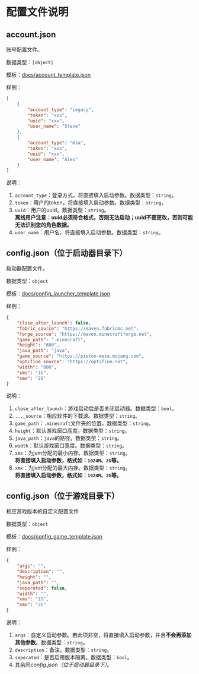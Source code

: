 # 配置文件说明

## account.json
账号配置文件。

数据类型：`[object]`

模板：[docs/account_template.json](account_template.json)

样例：
```json
[
    {
        "account_type": "Legacy",
        "token": "xxx",
        "uuid": "xxx",
        "user_name": "Steve"
    }, 
    {
        "account_type": "msa",
        "token": "xxx",
        "uuid": "xxx",
        "user_name": "Alex"
    }
]
```
说明：
1. `account_type`：登录方式，将直接填入启动参数。数据类型：`string`。
2. `token`：用户的token，将直接填入启动参数。数据类型：`string`。
3. `uuid`：用户的uuid。数据类型：`string`。  
**离线用户注意：uuid必须符合格式，否则无法启动；uuid不要更改，否则可能无法识别您的角色数据。**
4. `user_name`：用户名，将直接填入启动参数。数据类型：`string`。

## config.json（位于启动器目录下）
启动器配置文件。

数据类型：`object`

模板：[docs/config_launcher_template.json](config_launcher_template.json)

样例：
```json
{
    "close_after_launch": false,
    "fabric_source": "https://maven.fabricmc.net",
    "forge_source": "https://maven.minecraftforge.net",
    "game_path": ".minecraft",
    "height": "600",
    "java_path": "java",
    "game_source": "https://piston-meta.mojang.com",
    "optifine_source": "https://optifine.net",
    "width": "800",
    "xms": "1G", 
    "xmx": "2G"
}
```

说明：
1. `close_after_launch`：游戏启动后是否关闭启动器。数据类型：`bool`。
2. `..._source`：相应软件的下载源。数据类型：`string`。
3. `game_path`：`.minecraft`文件夹的位置。数据类型：`string`。
4. `height`：默认游戏窗口高度。数据类型：`string`。
5. `java_path`：`java`的路径。数据类型：`string`。
6. `width`：默认游戏窗口宽度。数据类型：`string`。
7. `xms`：为jvm分配的最小内存。数据类型：`string`。  
**将直接填入启动参数，格式如：`1024M`、`2G`等。**
8. `xmx`：为jvm分配的最大内存。数据类型：`string`。  
**将直接填入启动参数，格式如：`1024M`、`2G`等。**

## config.json（位于游戏目录下）
相应游戏版本的自定义配置文件

数据类型：`object`

模板：[docs/config_game_template.json](config_game_template.json)

样例：
```json
{
    "args": "",
    "description": "",
    "height": "",
    "java_path": "",
    "seperated": false,
    "width": "",
    "xms": "1G",
    "xmx": "2G"
}
```
说明：
1. `args`：自定义启动参数。若此项非空，将直接填入启动参数，并且**不会再添加其他参数**。数据类型：`string`。
2. `description`：备注。数据类型：`string`。
3. `seperated`：是否启用版本隔离。数据类型：`bool`。
4. 其余同*config.json（位于启动器目录下）*。
